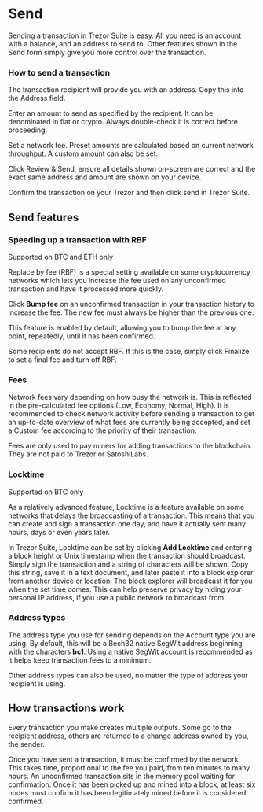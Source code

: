 # Send

Sending a transaction in Trezor Suite is easy. All you need is an account with a balance, and an address to send to. Other features shown in the Send form simply give you more control over the transaction.

### How to send a transaction

The transaction recipient will provide you with an address. Copy this into the Address field.

Enter an amount to send as specified by the recipient. It can be denominated in fiat or crypto.  Always double-check it is correct before proceeding.

Set a network fee. Preset amounts are calculated based on current network throughput. A custom amount can also be set.

Click Review & Send, ensure all details shown on-screen are correct and the exact same address and amount are shown on your device.

Confirm the transaction on your Trezor and then click send in Trezor Suite.

## Send features

### Speeding up a transaction with RBF

Supported on BTC and ETH only

Replace by fee (RBF) is a special setting available on some cryptocurrency networks which lets you increase the fee used on any unconfirmed transaction and have it processed more quickly.

Click **Bump fee** on an unconfirmed transaction in your transaction history to increase the fee. The new fee must always be higher than the previous one.

This feature is enabled by default, allowing you to bump the fee at any point, repeatedly, until it has been confirmed.

Some recipients do not accept RBF. If this is the case, simply click Finalize to set a final fee and turn off RBF.

### Fees

Network fees vary depending on how busy the network is. This is reflected in the pre-calculated fee options (Low, Economy, Normal, High). It is recommended to check network activity before sending a transaction to get an up-to-date overview of what fees are currently being accepted, and set a Custom fee according to the priority of their transaction.

Fees are only used to pay miners for adding transactions to the blockchain. They are not paid to Trezor or SatoshiLabs.

### Locktime

Supported on BTC only

As a relatively advanced feature, Locktime is a feature available on some networks that delays the broadcasting of a transaction. This means that you can create and sign a transaction one day, and have it actually sent many hours, days or even years later.

In Trezor Suite, Locktime can be set by clicking **Add Locktime** and entering a block height or Unix timestamp when the transaction should broadcast. Simply sign the transaction and a string of characters will be shown. Copy this string, save it in a text document, and later paste it into a block explorer from another device or location. The block explorer will broadcast it for you when the set time comes. This can help preserve privacy by hiding your personal IP address, if you use a public network to broadcast from.

### Address types

The address type you use for sending depends on the Account type you are using. By default, this will be a Bech32 native SegWit address beginning with the characters **bc1**. Using a native SegWit account is recommended as it helps keep transaction fees to a minimum.

Other address types can also be used, no matter the type of address your recipient is using.

## How transactions work

Every transaction you make creates multiple outputs. Some go to the recipient address, others are returned to a change address owned by you, the sender.

Once you have sent a transaction, it must be confirmed by the network. This takes time, proportional to the fee you paid, from ten minutes to many hours. An unconfirmed transaction sits in the memory pool waiting for confirmation. Once it has been picked up and mined into a block, at least six nodes must confirm it has been legitimately mined before it is considered confirmed.
